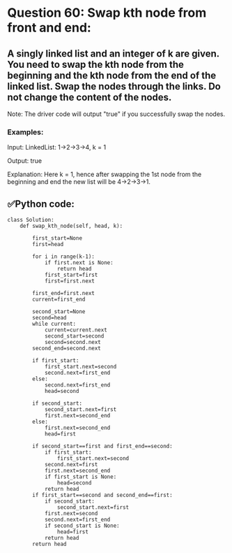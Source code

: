 # Question 60: Swap kth node from front and end:

## A singly linked list and an integer of k are given. You need to swap the kth node from the beginning and the kth node from the end of the linked list. Swap the nodes through the links. Do not change the content of the nodes.
Note: The driver code will output "true" if you successfully swap the nodes.

### Examples:

Input: LinkedList: 1->2->3->4, k = 1

Output: true

Explanation: Here k = 1, hence after swapping the 1st node from the beginning and end the new list will be 4->2->3->1. 

## ✅Python code:

```
class Solution:
    def swap_kth_node(self, head, k):
    
        first_start=None
        first=head
        
        for i in range(k-1):
            if first.next is None:
                return head
            first_start=first
            first=first.next
            
        first_end=first.next
        current=first_end

        second_start=None
        second=head
        while current:
            current=current.next
            second_start=second
            second=second.next
        second_end=second.next
        
        if first_start:
            first_start.next=second
            second.next=first_end
        else:
            second.next=first_end
            head=second
            
        if second_start:
            second_start.next=first
            first.next=second_end
        else:
            first.next=second_end
            head=first
        
        if second_start==first and first_end==second:
            if first_start:
                first_start.next=second
            second.next=first
            first.next=second_end
            if first_start is None:
                head=second
            return head
        if first_start==second and second_end==first:
            if second_start:
                second_start.next=first
            first.next=second
            second.next=first_end
            if second_start is None:
                head=first
            return head
        return head
```
